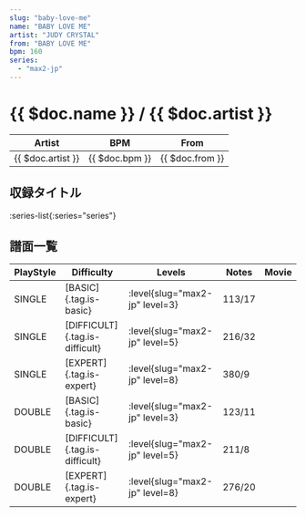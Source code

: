 ```yaml
---
slug: "baby-love-me"
name: "BABY LOVE ME"
artist: "JUDY CRYSTAL"
from: "BABY LOVE ME"
bpm: 160
series:
  - "max2-jp"
---
```


# {{ $doc.name }} / {{ $doc.artist }}

|Artist|BPM|From|
|------|---|----|
|{{ $doc.artist }}|{{ $doc.bpm }}|{{ $doc.from }}|

## 収録タイトル

:series-list{:series="series"}

## 譜面一覧

|PlayStyle|Difficulty|Levels|Notes|Movie|
|---------|----------|------|-----|-----|
|SINGLE|[BASIC]{.tag.is-basic}|:level{slug="max2-jp" level=3}|113/17||
|SINGLE|[DIFFICULT]{.tag.is-difficult}|:level{slug="max2-jp" level=5}|216/32||
|SINGLE|[EXPERT]{.tag.is-expert}|:level{slug="max2-jp" level=8}|380/9||
|DOUBLE|[BASIC]{.tag.is-basic}|:level{slug="max2-jp" level=3}|123/11||
|DOUBLE|[DIFFICULT]{.tag.is-difficult}|:level{slug="max2-jp" level=5}|211/8||
|DOUBLE|[EXPERT]{.tag.is-expert}|:level{slug="max2-jp" level=8}|276/20||
